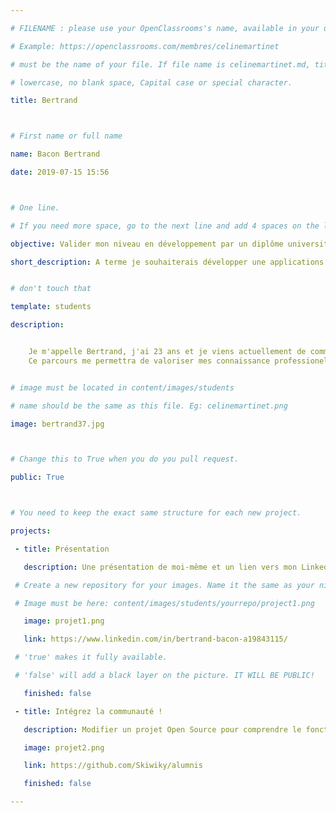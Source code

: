 ```yaml
---

# FILENAME : please use your OpenClassrooms's name, available in your url.

# Example: https://openclassrooms.com/membres/celinemartinet

# must be the name of your file. If file name is celinemartinet.md, title is celinemartinet.

# lowercase, no blank space, Capital case or special character.

title: Bertrand



# First name or full name

name: Bacon Bertrand

date: 2019-07-15 15:56



# One line.

# If you need more space, go to the next line and add 4 spaces on the left, as in 'description'.

objective: Valider mon niveau en développement par un diplôme universitaire.

short_description: A terme je souhaiterais développer une applications pour changer nos façons de consommer et de permettre de ce rendre compte de l'impact de l'Homme sur la planète en fonction des actions quotidienne.


# don't touch that

template: students

description:


    Je m'appelle Bertrand, j'ai 23 ans et je viens actuellement de commencer le parcour de développeur d'application JAVA.
    Ce parcours me permettra de valoriser mes connaissance professionelle et me permettre de devenir freelance.


# image must be located in content/images/students

# name should be the same as this file. Eg: celinemartinet.png

image: bertrand37.jpg



# Change this to True when you do you pull request.

public: True



# You need to keep the exact same structure for each new project.

projects:

 - title: Présentation

   description: Une présentation de moi-même et un lien vers mon LinkedIn.

 # Create a new repository for your images. Name it the same as your nickname and profile picture.

 # Image must be here: content/images/students/yourrepo/project1.png

   image: projet1.png

   link: https://www.linkedin.com/in/bertrand-bacon-a19843115/

 # 'true' makes it fully available.

 # 'false' will add a black layer on the picture. IT WILL BE PUBLIC!

   finished: false

 - title: Intégrez la communauté !

   description: Modifier un projet Open Source pour comprendre le fonctionnement de Git, de Github et des pull requests.

   image: projet2.png

   link: https://github.com/Skiwiky/alumnis

   finished: false

---
```


